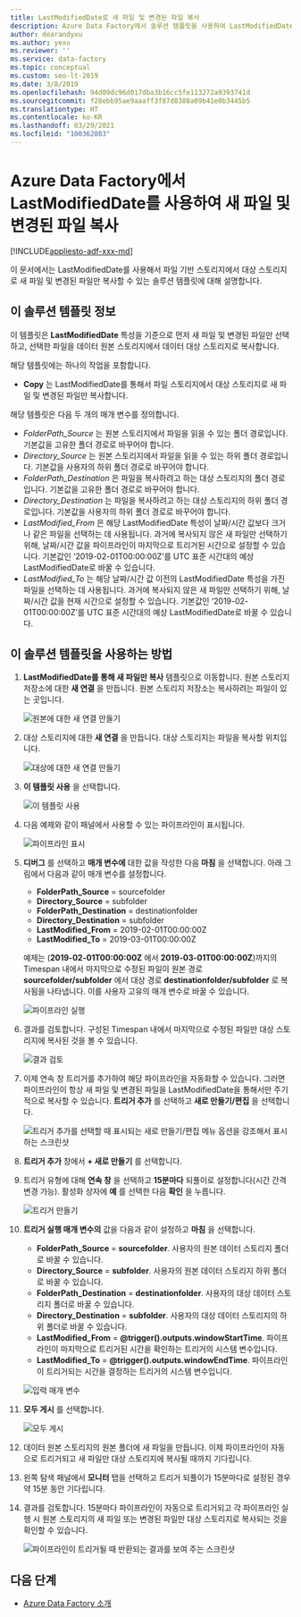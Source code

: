 ```yaml
---
title: LastModifiedDate로 새 파일 및 변경된 파일 복사
description: Azure Data Factory에서 솔루션 템플릿을 사용하여 LastModifiedDate로 새 파일 및 변경된 파일을 복사하는 방법 알아보기.
author: dearandyxu
ms.author: yexu
ms.reviewer: ''
ms.service: data-factory
ms.topic: conceptual
ms.custom: seo-lt-2019
ms.date: 3/8/2019
ms.openlocfilehash: 94d09dc96d017dba3b16cc5fe113272a9393741d
ms.sourcegitcommit: f28ebb95ae9aaaff3f87d8388a09b41e0b3445b5
ms.translationtype: HT
ms.contentlocale: ko-KR
ms.lasthandoff: 03/29/2021
ms.locfileid: "100362083"
---
```

# <a name="copy-new-and-changed-files-by-lastmodifieddate-with-azure-data-factory"></a>Azure Data Factory에서 LastModifiedDate를 사용하여 새 파일 및 변경된 파일 복사

[!INCLUDE[appliesto-adf-xxx-md](includes/appliesto-adf-xxx-md.md)]

이 문서에서는 LastModifiedDate를 사용해서 파일 기반 스토리지에서 대상 스토리지로 새 파일 및 변경된 파일만 복사할 수 있는 솔루션 템플릿에 대해 설명합니다. 

## <a name="about-this-solution-template"></a>이 솔루션 템플릿 정보

이 템플릿은 **LastModifiedDate** 특성을 기준으로 먼저 새 파일 및 변경된 파일만 선택하고, 선택한 파일을 데이터 원본 스토리지에서 데이터 대상 스토리지로 복사합니다.

해당 템플릿에는 하나의 작업을 포함합니다.
- **Copy** 는 LastModifiedDate를 통해서 파일 스토리지에서 대상 스토리지로 새 파일 및 변경된 파일만 복사합니다.

해당 템플릿은 다음 두 개의 매개 변수를 정의합니다.
-  *FolderPath_Source* 는 원본 스토리지에서 파일을 읽을 수 있는 폴더 경로입니다. 기본값을 고유한 폴더 경로로 바꾸어야 합니다.
-  *Directory_Source* 는 원본 스토리지에서 파일을 읽을 수 있는 하위 폴더 경로입니다. 기본값을 사용자의 하위 폴더 경로로 바꾸어야 합니다.
-  *FolderPath_Destination* 은 파일을 복사하려고 하는 대상 스토리지의 폴더 경로입니다. 기본값을 고유한 폴더 경로로 바꾸어야 합니다.
-  *Directory_Destination* 는 파일을 복사하려고 하는 대상 스토리지의 하위 폴더 경로입니다. 기본값을 사용자의 하위 폴더 경로로 바꾸어야 합니다.
-  *LastModified_From* 은 해당 LastModifiedDate 특성이 날짜/시간 값보다 크거나 같은 파일을 선택하는 데 사용됩니다.  과거에 복사되지 않은 새 파일만 선택하기 위해, 날짜/시간 값을 파이프라인이 마지막으로 트리거된 시간으로 설정할 수 있습니다. 기본값인 ‘2019-02-01T00:00:00Z’를 UTC 표준 시간대의 예상 LastModifiedDate로 바꿀 수 있습니다. 
-  *LastModified_To* 는 해당 날짜/시간 값 이전의 LastModifiedDate 특성을 가진 파일을 선택하는 데 사용됩니다. 과거에 복사되지 않은 새 파일만 선택하기 위해, 날짜/시간 값을 현재 시간으로 설정할 수 있습니다.  기본값인 ‘2019-02-01T00:00:00Z’를 UTC 표준 시간대의 예상 LastModifiedDate로 바꿀 수 있습니다. 

## <a name="how-to-use-this-solution-template"></a>이 솔루션 템플릿을 사용하는 방법

1. **LastModifiedDate를 통해 새 파일만 복사** 템플릿으로 이동합니다. 원본 스토리지 저장소에 대한 **새 연결** 을 만듭니다. 원본 스토리지 저장소는 복사하려는 파일이 있는 곳입니다.

    ![원본에 대한 새 연결 만들기](media/solution-template-copy-new-files-lastmodifieddate/copy-new-files-lastmodifieddate1.png)
    
2. 대상 스토리지에 대한 **새 연결** 을 만듭니다. 대상 스토리지는 파일을 복사할 위치입니다. 

    ![대상에 대한 새 연결 만들기](media/solution-template-copy-new-files-lastmodifieddate/copy-new-files-lastmodifieddate3.png)

3. **이 템플릿 사용** 을 선택합니다.

    ![이 템플릿 사용](media/solution-template-copy-new-files-lastmodifieddate/copy-new-files-lastmodifieddate4.png)
    
4. 다음 예제와 같이 패널에서 사용할 수 있는 파이프라인이 표시됩니다.

    ![파이프라인 표시](media/solution-template-copy-new-files-lastmodifieddate/copy-new-files-lastmodifieddate5.png)

5. **디버그** 를 선택하고 **매개 변수에** 대한 값을 작성한 다음 **마침** 을 선택합니다.  아래 그림에서 다음과 같이 매개 변수를 설정합니다.
   - **FolderPath_Source** = sourcefolder
   - **Directory_Source** = subfolder
   - **FolderPath_Destination** = destinationfolder
   - **Directory_Destination** = subfolder
   - **LastModified_From** =  2019-02-01T00:00:00Z
   - **LastModified_To** = 2019-03-01T00:00:00Z
    
    예제는 (**2019-02-01T00:00:00Z** 에서 **2019-03-01T00:00:00Z**)까지의 Timespan 내에서 마지막으로 수정된 파일이 원본 경로 **sourcefolder/subfolder** 에서 대상 경로 **destinationfolder/subfolder** 로 복사됨을 나타냅니다.  이를 사용자 고유의 매개 변수로 바꿀 수 있습니다.

    ![파이프라인 실행](media/solution-template-copy-new-files-lastmodifieddate/copy-new-files-lastmodifieddate6.png)

6. 결과를 검토합니다. 구성된 Timespan 내에서 마지막으로 수정된 파일만 대상 스토리지에 복사된 것을 볼 수 있습니다.

    ![결과 검토](media/solution-template-copy-new-files-lastmodifieddate/copy-new-files-lastmodifieddate7.png)
    
7. 이제 연속 창 트리거를 추가하여 해당 파이프라인을 자동화할 수 있습니다. 그러면 파이프라인이 항상 새 파일 및 변경된 파일을 LastModifiedDate을 통해서만 주기적으로 복사할 수 있습니다.  **트리거 추가** 를 선택하고 **새로 만들기/편집** 을 선택합니다.

    ![트리거 추가를 선택할 때 표시되는 새로 만들기/편집 메뉴 옵션을 강조해서 표시하는 스크린샷](media/solution-template-copy-new-files-lastmodifieddate/copy-new-files-lastmodifieddate8.png)
    
8. **트리거 추가** 창에서 **+ 새로 만들기** 를 선택합니다.

9. 트리거 유형에 대해 **연속 창** 을 선택하고 **15분마다** 되풀이로 설정합니다(시간 간격 변경 가능). 활성화 상자에 **예** 를 선택한 다음 **확인** 을 누릅니다.

    ![트리거 만들기](media/solution-template-copy-new-files-lastmodifieddate/copy-new-files-lastmodifieddate10.png)    
    
10. **트리거 실행 매개 변수의** 값을 다음과 같이 설정하고 **마침** 을 선택합니다.
    - **FolderPath_Source** = **sourcefolder**.  사용자의 원본 데이터 스토리지 폴더로 바꿀 수 있습니다.
    - **Directory_Source** = **subfolder**.  사용자의 원본 데이터 스토리지 하위 폴더로 바꿀 수 있습니다.
    - **FolderPath_Destination** = **destinationfolder**.  사용자의 대상 데이터 스토리지 폴더로 바꿀 수 있습니다.
    - **Directory_Destination** = **subfolder**.  사용자의 대상 데이터 스토리지의 하위 폴더로 바꿀 수 있습니다.
    - **LastModified_From** =   **\@trigger().outputs.windowStartTime**.  파이프라인이 마지막으로 트리거된 시간을 확인하는 트리거의 시스템 변수입니다.
    - **LastModified_To** =  **\@trigger().outputs.windowEndTime**.  파이프라인이 트리거되는 시간을 결정하는 트리거의 시스템 변수입니다.
    
    ![입력 매개 변수](media/solution-template-copy-new-files-lastmodifieddate/copy-new-files-lastmodifieddate11.png)
    
11. **모두 게시** 를 선택합니다.
    
    ![모두 게시](media/solution-template-copy-new-files-lastmodifieddate/copy-new-files-lastmodifieddate12.png)

12. 데이터 원본 스토리지의 원본 폴더에 새 파일을 만듭니다.  이제 파이프라인이 자동으로 트리거되고 새 파일만 대상 스토리지에 복사될 때까지 기다립니다.

13. 왼쪽 탐색 패널에서 **모니터** 탭을 선택하고 트리거 되풀이가 15분마다로 설정된 경우 약 15분 동안 기다립니다. 

14. 결과를 검토합니다. 15분마다 파이프라인이 자동으로 트리거되고 각 파이프라인 실행 시 원본 스토리지의 새 파일 또는 변경된 파일만 대상 스토리지로 복사되는 것을 확인할 수 있습니다.

    ![파이프라인이 트리거될 때 반환되는 결과를 보여 주는 스크린샷](media/solution-template-copy-new-files-lastmodifieddate/copy-new-files-lastmodifieddate15.png)
    
## <a name="next-steps"></a>다음 단계

- [Azure Data Factory 소개](introduction.md)

